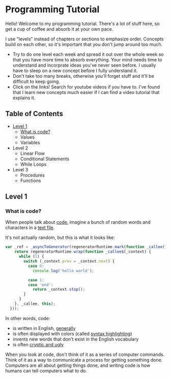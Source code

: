 # Programming Tutorial
Hello! Welcome to my programming tutorial. There's a lot of stuff here, so get a cup of coffee and absorb it at your own pace.

I use "levels" instead of chapters or sections to emphasize order. Concepts build on each other, so it's important that you don't jump around too much.

* Try to do one level each week and spread it out over the whole week so that you have more time to absorb everything. Your mind needs time to understand and incorprate ideas you've never seen before. I usually have to sleep on a new concept before I fully understand it.
* Don't take too many breaks, otherwise you'll forget stuff and it'll be difficult to keep going.
* Click on the links! Search for youtube videos if you have to. I've found that I learn new concepts much easier if I can find a video tutorial that explains it.


## Table of Contents
* [Level 1](level-1)
  * [What is code?](#what-is-code)
  * Values
  * Variables
* Level 2
  * Linear Flow
  * Conditional Statements
  * While Loops
* Level 3
  * Procedures
  * Functions


## Level 1

### What is code?
When people talk about [code](https://en.wikipedia.org/wiki/Source_code), imagine a bunch of random words and characters in a [text file](https://en.wikipedia.org/wiki/Text_file).

It's not actually random, but this is what it looks like:
```js
var _ref = _asyncToGenerator(regeneratorRuntime.mark(function _callee() {
    return regeneratorRuntime.wrap(function _callee$(_context) {
      while (1) {
        switch (_context.prev = _context.next) {
          case 0:
            console.log('hello world');

          case 1:
          case 'end':
            return _context.stop();
        }
      }
    }, _callee, this);
  }));
```

In other words, code:
* is written in English, [generally](http://softwareengineering.stackexchange.com/questions/1483/do-people-in-non-english-speaking-countries-code-in-english)
* is often displayed with colors (called [syntax highlighting](https://en.wikipedia.org/wiki/Syntax_highlighting))
* invents new words that don't exist in the English vocabulary
* is often [cryptic and ugly](https://blog.codinghorror.com/code-isnt-beautiful/)

When you look at code, don't think of it as a series of computer commands. Think of it as a way to communicate a process for getting something done. Computers are all about getting things done, and writing code is how humans can tell computers what to do.
